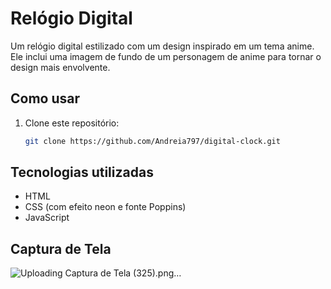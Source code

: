 # Relógio Digital

Um relógio digital estilizado com um design inspirado em um tema anime. Ele inclui uma imagem de fundo de um personagem de anime para tornar o design mais envolvente.

## Como usar

1. Clone este repositório:
   ```bash
   git clone https://github.com/Andreia797/digital-clock.git
   ```


## Tecnologias utilizadas

- HTML
- CSS (com efeito neon e fonte Poppins)
- JavaScript

## Captura de Tela

![Uploading Captura de Tela (325).png…]()

